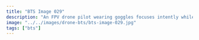 ```yaml
---
title: "BTS Image 029"
description: "An FPV drone pilot wearing goggles focuses intently while operating the controller during a flight."
image: "../../images/drone-bts/bts-image-029.jpg"
tags: ["bts"] 
---
```

